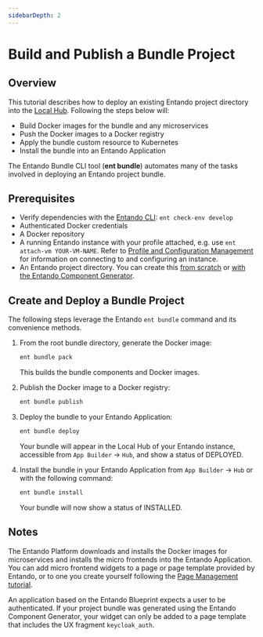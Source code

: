 ```yaml
---
sidebarDepth: 2
---
```

# Build and Publish a Bundle Project
## Overview
This tutorial describes how to deploy an existing Entando project directory into the [Local Hub](../../../docs/getting-started/concepts-overview.md#entando-local-hub). Following the steps below will:

- Build Docker images for the bundle and any microservices
- Push the Docker images to a Docker registry
- Apply the bundle custom resource to Kubernetes
- Install the bundle into an Entando Application

The Entando Bundle CLI tool (**ent bundle**) automates many of the tasks involved in deploying an Entando project bundle.

## Prerequisites
* Verify dependencies with the [Entando CLI](../../../docs/getting-started/entando-cli.md#check-the-environment): `ent check-env develop`
* Authenticated Docker credentials
* A Docker repository
* A running Entando instance with your profile attached, e.g. use `ent attach-vm YOUR-VM-NAME`. Refer to [Profile and Configuration Management](../../../docs/getting-started/ent-profile.md) for information on connecting to and configuring an instance.   
* An Entando project directory. You can create this [from scratch](./publish-simple-bundle.md) or [with the Entando Component Generator](../ms/generate-microservices-and-micro-frontends.md).

## Create and Deploy a Bundle Project

The following steps leverage the Entando `ent bundle` command and its convenience methods.

1. From the root bundle directory, generate the Docker image:
   ``` sh
   ent bundle pack
   ```
   This builds the bundle components and Docker images.

2. Publish the Docker image to a Docker registry:
   ``` sh
   ent bundle publish
   ```

3. Deploy the bundle to your Entando Application:
   ``` sh
   ent bundle deploy
   ```
   Your bundle will appear in the Local Hub of your Entando instance, accessible from `App Builder` → `Hub`, and show a status of DEPLOYED.

4. Install the bundle in your Entando Application from `App Builder` → `Hub` or with the following command:
   ``` sh
   ent bundle install
   ```
   Your bundle will now show a status of INSTALLED. 

## Notes

The Entando Platform downloads and installs the Docker images for microservices and installs the micro frontends into the Entando Application. You can add micro frontend widgets to a page or page template provided by Entando, or to one you create yourself following the [Page Management tutorial](../../compose/page-management.md). 

An application based on the Entando Blueprint expects a user to be authenticated. If your project bundle was generated using the Entando Component Generator, your widget can only be added to a page template that includes the UX fragment `keycloak_auth`.

